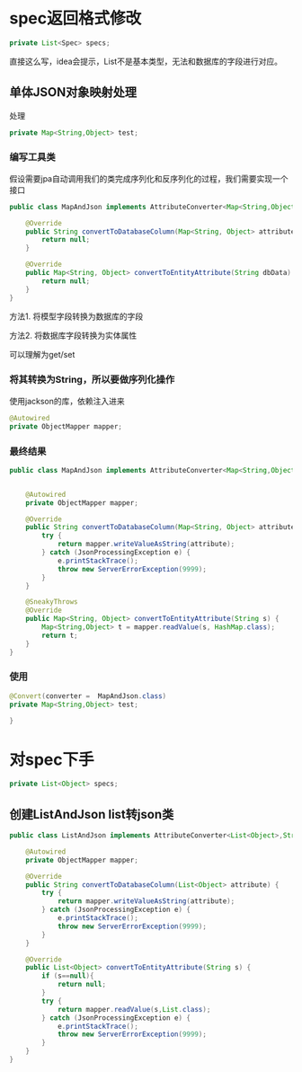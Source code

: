 # spec返回格式修改

```java
private List<Spec> specs;
```

直接这么写，idea会提示，List<Spec>不是基本类型，无法和数据库的字段进行对应。

## 单体JSON对象映射处理

处理

```java
private Map<String,Object> test;
```

### 编写工具类

假设需要jpa自动调用我们的类完成序列化和反序列化的过程，我们需要实现一个接口

```java
public class MapAndJson implements AttributeConverter<Map<String,Object>,String> {

    @Override
    public String convertToDatabaseColumn(Map<String, Object> attribute) {
        return null;
    }

    @Override
    public Map<String, Object> convertToEntityAttribute(String dbData) {
        return null;
    }
}

```

方法1. 将模型字段转换为数据库的字段

方法2. 将数据库字段转换为实体属性

可以理解为get/set

### 将其转换为String，所以要做序列化操作

使用jackson的库，依赖注入进来

```java
@Autowired
private ObjectMapper mapper;
```

### 最终结果

```java
public class MapAndJson implements AttributeConverter<Map<String,Object>,String> {


    @Autowired
    private ObjectMapper mapper;

    @Override
    public String convertToDatabaseColumn(Map<String, Object> attribute) {
        try {
            return mapper.writeValueAsString(attribute);
        } catch (JsonProcessingException e) {
            e.printStackTrace();
            throw new ServerErrorException(9999);
        }
    }

    @SneakyThrows
    @Override
    public Map<String, Object> convertToEntityAttribute(String s) {
        Map<String,Object> t = mapper.readValue(s, HashMap.class);
        return t;
    }
}

```

### 使用

```java
@Convert(converter =  MapAndJson.class)
private Map<String,Object> test;

}
```



# 对spec下手

```java
private List<Object> specs;
```

## 创建ListAndJson list转json类

```java
public class ListAndJson implements AttributeConverter<List<Object>,String> {

    @Autowired
    private ObjectMapper mapper;

    @Override
    public String convertToDatabaseColumn(List<Object> attribute) {
        try {
            return mapper.writeValueAsString(attribute);
        } catch (JsonProcessingException e) {
            e.printStackTrace();
            throw new ServerErrorException(9999);
        }
    }

    @Override
    public List<Object> convertToEntityAttribute(String s) {
        if (s==null){
            return null;
        }
        try {
            return mapper.readValue(s,List.class);
        } catch (JsonProcessingException e) {
            e.printStackTrace();
            throw new ServerErrorException(9999);
        }
    }
}
```

